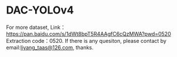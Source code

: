 # DAC-YOLOv4

For more dataset, Link：https://pan.baidu.com/s/1dWt8bpT5R4AAgfC6cQzMWA?pwd=0520 Extraction code：0520. If there is any quesiton, please contact by email:liyang_taas@126.com, thanks.
